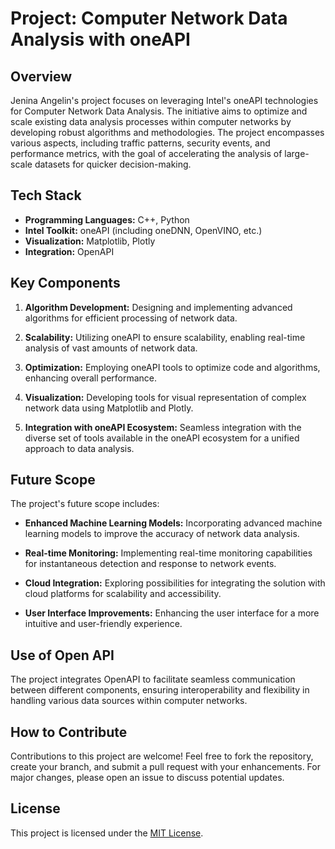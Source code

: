 # Project: Computer Network Data Analysis with oneAPI

## Overview

Jenina Angelin's project focuses on leveraging Intel's oneAPI technologies for Computer Network Data Analysis. The initiative aims to optimize and scale existing data analysis processes within computer networks by developing robust algorithms and methodologies. The project encompasses various aspects, including traffic patterns, security events, and performance metrics, with the goal of accelerating the analysis of large-scale datasets for quicker decision-making.

## Tech Stack

- **Programming Languages:** C++, Python
- **Intel Toolkit:** oneAPI (including oneDNN, OpenVINO, etc.)
- **Visualization:** Matplotlib, Plotly
- **Integration:** OpenAPI

## Key Components

1. **Algorithm Development:** Designing and implementing advanced algorithms for efficient processing of network data.
   
2. **Scalability:** Utilizing oneAPI to ensure scalability, enabling real-time analysis of vast amounts of network data.

3. **Optimization:** Employing oneAPI tools to optimize code and algorithms, enhancing overall performance.

4. **Visualization:** Developing tools for visual representation of complex network data using Matplotlib and Plotly.

5. **Integration with oneAPI Ecosystem:** Seamless integration with the diverse set of tools available in the oneAPI ecosystem for a unified approach to data analysis.

## Future Scope

The project's future scope includes:

- **Enhanced Machine Learning Models:** Incorporating advanced machine learning models to improve the accuracy of network data analysis.

- **Real-time Monitoring:** Implementing real-time monitoring capabilities for instantaneous detection and response to network events.

- **Cloud Integration:** Exploring possibilities for integrating the solution with cloud platforms for scalability and accessibility.

- **User Interface Improvements:** Enhancing the user interface for a more intuitive and user-friendly experience.

## Use of Open API

The project integrates OpenAPI to facilitate seamless communication between different components, ensuring interoperability and flexibility in handling various data sources within computer networks.

## How to Contribute

Contributions to this project are welcome! Feel free to fork the repository, create your branch, and submit a pull request with your enhancements. For major changes, please open an issue to discuss potential updates.

## License

This project is licensed under the [MIT License](LICENSE).

